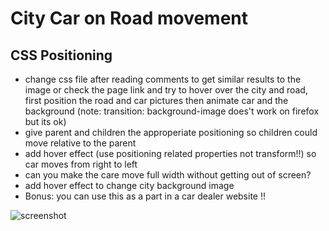 # City Car on Road movement
## CSS Positioning

- change css file after reading comments to get similar results to the image or check the page link and try to hover over the city and road, first position the road and car pictures then animate car and the background (note: transition: background-image does't work on firefox but its ok)
- give parent and children the approperiate positioning so children could move relative to the parent
- add hover effect (use positioning related properties not transform!!) so car moves from right to left
- can you make the care move full width without getting out of screen?
- add hover effect to change city background image
- Bonus: you can use this as a part in a car dealer website !!

![screenshot](images/screenshot.gif)